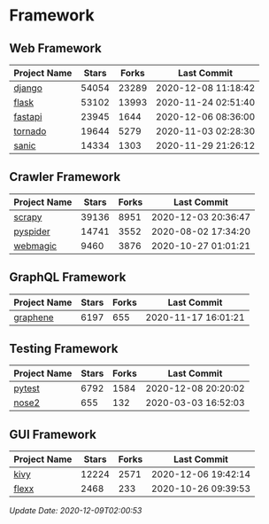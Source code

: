 # Framework

## Web Framework
| Project Name | Stars | Forks | Last Commit |
| ------------ | ----- | ----- | ----------- |
| [django](https://github.com/django/django) | 54054 | 23289 | 2020-12-08 11:18:42 |
| [flask](https://github.com/pallets/flask) | 53102 | 13993 | 2020-11-24 02:51:40 |
| [fastapi](https://github.com/tiangolo/fastapi) | 23945 | 1644 | 2020-12-06 08:36:00 |
| [tornado](https://github.com/tornadoweb/tornado) | 19644 | 5279 | 2020-11-03 02:28:30 |
| [sanic](https://github.com/huge-success/sanic) | 14334 | 1303 | 2020-11-29 21:26:12 |

## Crawler Framework
| Project Name | Stars | Forks | Last Commit |
| ------------ | ----- | ----- | ----------- |
| [scrapy](https://github.com/scrapy/scrapy) | 39136 | 8951 | 2020-12-03 20:36:47 |
| [pyspider](https://github.com/binux/pyspider) | 14741 | 3552 | 2020-08-02 17:34:20 |
| [webmagic](https://github.com/code4craft/webmagic) | 9460 | 3876 | 2020-10-27 01:01:21 |

## GraphQL Framework
| Project Name | Stars | Forks | Last Commit |
| ------------ | ----- | ----- | ----------- |
| [graphene](https://github.com/graphql-python/graphene) | 6197 | 655 | 2020-11-17 16:01:21 |

## Testing Framework
| Project Name | Stars | Forks | Last Commit |
| ------------ | ----- | ----- | ----------- |
| [pytest](https://github.com/pytest-dev/pytest) | 6792 | 1584 | 2020-12-08 20:20:02 |
| [nose2](https://github.com/nose-devs/nose2) | 655 | 132 | 2020-03-03 16:52:03 |

## GUI Framework
| Project Name | Stars | Forks | Last Commit |
| ------------ | ----- | ----- | ----------- |
| [kivy](https://github.com/kivy/kivy) | 12224 | 2571 | 2020-12-06 19:42:14 |
| [flexx](https://github.com/flexxui/flexx) | 2468 | 233 | 2020-10-26 09:39:53 |

*Update Date: 2020-12-09T02:00:53*